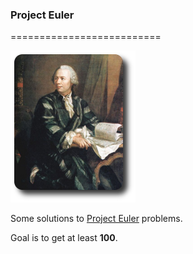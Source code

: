 ### Project Euler  
==========================  

![Euler pic not found!](euler.png)  

Some solutions to [Project Euler](http://projecteuler.net) problems.  

Goal is to get at least **100**.
